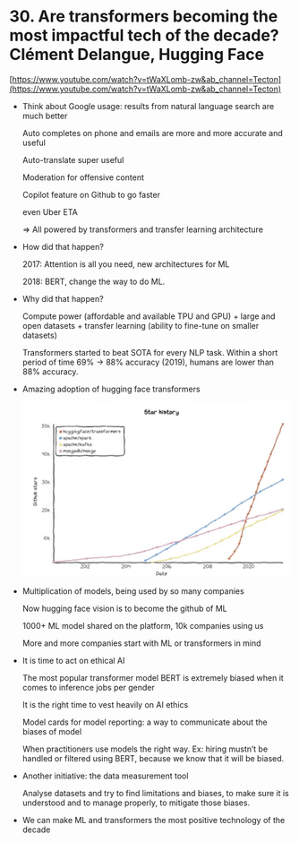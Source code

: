 # 30. Are transformers becoming the most impactful tech of the decade? Clément Delangue, Hugging Face

[https://www.youtube.com/watch?v=tWaXLomb-zw&ab_channel=Tecton](https://www.youtube.com/watch?v=tWaXLomb-zw&ab_channel=Tecton)

- Think about Google usage: results from natural language search are much better
    
    Auto completes on phone and emails are more and more accurate and useful
    
    Auto-translate super useful
    
    Moderation for offensive content
    
    Copilot feature on Github to go faster 
    
    even Uber ETA 
    
    ⇒ All powered by transformers and transfer learning architecture
    

- How did that happen?
    
    2017: Attention is all you need, new architectures for ML
    
    2018: BERT, change the way to do ML.
    
- Why did that happen?
    
    Compute power (affordable and available TPU and GPU) + large and open datasets + transfer learning (ability to fine-tune on smaller datasets)
    
    Transformers started to beat SOTA for every NLP task. Within a short period of time 69% → 88% accuracy (2019), humans are lower than 88% accuracy.
    
- Amazing adoption of hugging face transformers
    
    ![Screen Shot 2022-05-31 at 16.51.16.png](./Screen_Shot_2022-05-31_at_16.51.16.png)
    

- Multiplication of models, being used by so many companies
    
    Now hugging face vision is to become the github of ML
    
    1000+ ML model shared on the platform, 10k companies using us
    
    More and more companies start with ML or transformers in mind
    
- It is time to act on ethical AI
    
    The most popular transformer model BERT is extremely biased when it comes to inference jobs per gender
    
    It is the right time to vest heavily on AI ethics
    
    Model cards for model reporting: a way to communicate about the biases of model
    
    When practitioners use models the right way. Ex: hiring mustn’t be handled or filtered using BERT, because we know that it will be biased.
    

- Another initiative: the data measurement tool
    
    Analyse datasets and try to find limitations and biases, to make sure it is understood and to manage properly, to mitigate those biases.
    

- We can make ML and transformers the most positive technology of the decade
